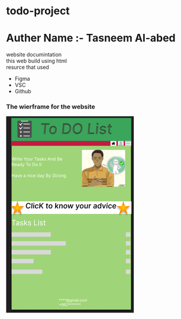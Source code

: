 # todo-project

# Auther Name :- Tasneem Al-abed

 website documintation  
 this web build using html   
 resurce that used 
 * Figma  
 * VSC  
 * Github

 ### The wierframe for the website
 ![ToDO List](/img/Screenshot%202023-03-28%20181049.png)
